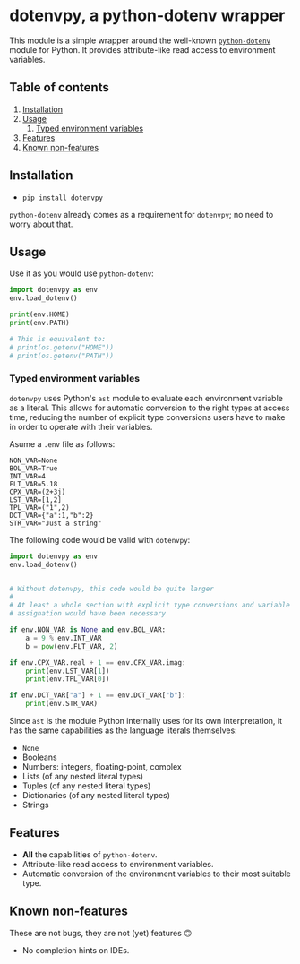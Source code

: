 # dotenvpy, a python-dotenv wrapper

This module is a simple wrapper around the well-known [`python-dotenv`](https://pypi.org/project/python-dotenv/) module for Python. It provides attribute-like read access to environment variables.

## Table of contents

1. [Installation](#installation)
2. [Usage](#usage)
   1. [Typed environment variables](#typed-environment-variables)
3. [Features](#features)
4. [Known non-features](#known-non-features)

## Installation

- `pip install dotenvpy`

`python-dotenv` already comes as a requirement for `dotenvpy`; no need to worry about that.

## Usage

Use it as you would use `python-dotenv`:

```python
import dotenvpy as env
env.load_dotenv()

print(env.HOME)
print(env.PATH)

# This is equivalent to:
# print(os.getenv("HOME"))
# print(os.getenv("PATH"))
```

### Typed environment variables

`dotenvpy` uses Python's `ast` module to evaluate each environment variable as a literal. This allows for automatic conversion to the right types at access time, reducing the number of explicit type conversions users have to make in order to operate with their variables.

Asume a `.env` file as follows:

```dotenv
NON_VAR=None
BOL_VAR=True
INT_VAR=4
FLT_VAR=5.18
CPX_VAR=(2+3j)
LST_VAR=[1,2]
TPL_VAR=("1",2)
DCT_VAR={"a":1,"b":2}
STR_VAR="Just a string"
```

The following code would be valid with `dotenvpy`:

```python
import dotenvpy as env
env.load_dotenv()


# Without dotenvpy, this code would be quite larger
#
# At least a whole section with explicit type conversions and variable
# assignation would have been necessary

if env.NON_VAR is None and env.BOL_VAR:
    a = 9 % env.INT_VAR
    b = pow(env.FLT_VAR, 2)

if env.CPX_VAR.real + 1 == env.CPX_VAR.imag:
    print(env.LST_VAR[1])
    print(env.TPL_VAR[0])

if env.DCT_VAR["a"] + 1 == env.DCT_VAR["b"]:
    print(env.STR_VAR)
```

Since `ast` is the module Python internally uses for its own interpretation, it has the same capabilities as the language literals themselves:

- `None`
- Booleans
- Numbers: integers, floating-point, complex
- Lists (of any nested literal types)
- Tuples (of any nested literal types)
- Dictionaries (of any nested literal types)
- Strings

## Features

- **All** the capabilities of `python-dotenv`.
- Attribute-like read access to environment variables.
- Automatic conversion of the environment variables to their most suitable type.

## Known non-features

These are not bugs, they are not (yet) features 🙃

- No completion hints on IDEs.

